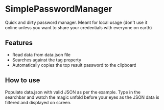 # SimplePasswordManager
Quick and dirty password manager. Meant for local usage (don't use it online unless you want to share your credentials with everyone on earth)

## Features

- Read data from data.json file
- Searches against the tag property
- Automatically copies the top result password to the clipboard

## How to use

Populate data.json with valid JSON as per the example. Type in the searchbar and watch the magic unfold before your eyes as the JSON data is filtered and displayed on screen.

